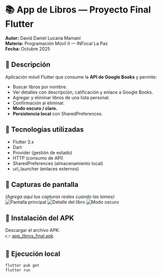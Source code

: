 # 📚 App de Libros — Proyecto Final Flutter

**Autor:** David Daniel Lucana Mamani  
**Materia:** Programación Móvil II — INFocal La Paz  
**Fecha:** Octubre 2025  

## 🧾 Descripción
Aplicación móvil Flutter que consume la **API de Google Books** y permite:
- Buscar libros por nombre.
- Ver detalles con descripción, calificación y enlace a Google Books.
- Agregar y eliminar libros de una lista personal.
- Confirmación al eliminar.
- **Modo oscuro / claro.**
- **Persistencia local** con SharedPreferences.

## 🧩 Tecnologías utilizadas
- Flutter 3.x
- Dart
- Provider (gestión de estado)
- HTTP (consumo de API)
- SharedPreferences (almacenamiento local)
- url_launcher (enlaces externos)

## 📱 Capturas de pantalla
*(Agrega aquí tus capturas reales cuando las tomes)*  
![Pantalla principal](screenshots/home.png)
![Detalle del libro](screenshots/detail.png)
![Modo oscuro](screenshots/darkmode.png)

## 💾 Instalación del APK
Descargar el archivo APK:  
👉 [app_libros_final.apk](./releases/app_libros_final.apk)

## 🧠 Ejecución local
```bash
flutter pub get
flutter run
